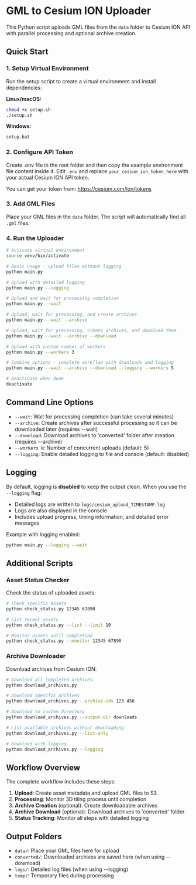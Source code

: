 # GML to Cesium ION Uploader

This Python script uploads GML files from the `data` folder to Cesium ION API with parallel processing and optional archive creation.

## Quick Start

### 1. Setup Virtual Environment

Run the setup script to create a virtual environment and install dependencies:

**Linux/macOS:**

```bash
chmod +x setup.sh
./setup.sh
```

**Windows:**

```cmd
setup.bat
```

### 2. Configure API Token

Create .env file in the root folder and then copy the example environment file content inside it.
Edit `.env` and replace `your_cesium_ion_token_here` with your actual Cesium ION API token.

You can get your token from: https://cesium.com/ion/tokens

### 3. Add GML Files

Place your GML files in the `data` folder. The script will automatically find all `.gml` files.

### 4. Run the Uploader

```bash
# Activate virtual environment
source venv/bin/activate

# Basic usage - upload files without logging
python main.py

# Upload with detailed logging
python main.py --logging

# Upload and wait for processing completion
python main.py --wait

# Upload, wait for processing, and create archives
python main.py --wait --archive

# Upload, wait for processing, create archives, and download them
python main.py --wait --archive --download

# Upload with custom number of workers
python main.py --workers 3

# Combine options - complete workflow with downloads and logging
python main.py --wait --archive --download --logging --workers 5

# Deactivate when done
deactivate
```

## Command Line Options

- `--wait`: Wait for processing completion (can take several minutes)
- `--archive`: Create archives after successful processing so it can be downloaded later (requires --wait)
- `--download`: Download archives to 'converted' folder after creation (requires --archive)
- `--workers N`: Number of concurrent uploads (default: 5)
- `--logging`: Enable detailed logging to file and console (default: disabled)

## Logging

By default, logging is **disabled** to keep the output clean. When you use the `--logging` flag:

- Detailed logs are written to `logs/cesium_upload_TIMESTAMP.log`
- Logs are also displayed in the console
- Includes upload progress, timing information, and detailed error messages

Example with logging enabled:

```bash
python main.py --logging --wait
```

## Additional Scripts

### Asset Status Checker

Check the status of uploaded assets:

```bash
# Check specific assets
python check_status.py 12345 67890

# List recent assets
python check_status.py --list --limit 10

# Monitor assets until completion
python check_status.py --monitor 12345 67890
```

### Archive Downloader

Download archives from Cesium ION:

```bash
# Download all completed archives
python download_archives.py

# Download specific archives
python download_archives.py --archive-ids 123 456

# Download to custom directory
python download_archives.py --output-dir downloads

# List available archives without downloading
python download_archives.py --list-only

# Download with logging
python download_archives.py --logging
```

## Workflow Overview

The complete workflow includes these steps:

1. **Upload**: Create asset metadata and upload GML files to S3
2. **Processing**: Monitor 3D tiling process until completion
3. **Archive Creation** (optional): Create downloadable archives
4. **Archive Download** (optional): Download archives to 'converted' folder
5. **Status Tracking**: Monitor all steps with detailed logging

## Output Folders

- `data/`: Place your GML files here for upload
- `converted/`: Downloaded archives are saved here (when using --download)
- `logs/`: Detailed log files (when using --logging)
- `temp/`: Temporary files during processing
